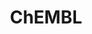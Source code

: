 ---
layout: default
bigquery: https://console.cloud.google.com/bigquery?p=patents-public-data&d=ebi_chembl&page=dataset
citation: '"The ChEMBL database in 2017." Anna Gaulton, Anne Hersey, Michał Nowotka,
  A Patrícia Bento, Jon Chambers, David Mendez, Prudence Mutowo, Francis Atkinson,
  Louisa J Bellis, Elena Cibrián-Uhalte, Mark Davies, Nathan Dedman, Anneli Karlsson,
  María Paula Magariños, John P Overington, George Papadatos, Ines Smit, Andrew R
  Leach Nucleic acids Research (2017) 45 (Database Issue), D945-D954'
contributors: European Bioinformatics Institute
cost: None
description: ChEMBL Data is a manually curated database of small molecules used in
  drug discovery, including information about existing patented drugs.
documentation: 'schema: https://www.ebi.ac.uk/chembl/db_schema


  '
last_edit: Mon, 04 Apr 2022 19:07:30 GMT
location: https://console.cloud.google.com/marketplace/product/google_patents_public_datasets/chembl
maintained_by: EMBL-EBI, an outstation of European Molecular Biology Laboratory
related_publications: '

  ChEMBL: towards direct deposition of bioassay data.


  Mendez D, Gaulton A, Bento AP, Chambers J, De Veij M, Félix E, Magariños MP, Mosquera
  JF, Mutowo P, Nowotka M, Gordillo-Marañón M, Hunter F, Junco L, Mugumbate G, Rodriguez-Lopez
  M, Atkinson F, Bosc N, Radoux CJ, Segura-Cabrera A, Hersey A, Leach AR.


  — Nucleic Acids Res. 2019; 47(D1):D930-D940. doi: 10.1093/nar/gky1075

  '
schema_fields: '[''assay_test_type'', ''site_residues'', ''heavy_atoms'', ''target_mapping'',
  ''cidx'', ''curated_by'', ''stat'', ''warning_id'', ''met_comment'', ''assay_id'',
  ''mechanism_of_action'', ''cell_ontology_id'', ''action_type'', ''max_phase_for_ind'',
  ''idx'', ''standard_type'', ''species_group_flag'', ''relationship_desc'', ''definition'',
  ''indication_class'', ''standard_upper_value'', ''parent_type'', ''warning_type'',
  ''helm_notation'', ''orig_description'', ''mc_tax_id'', ''hba_lipinski'', ''oc_id'',
  ''enzyme_tid'', ''hrac_code'', ''activity_count'', ''doc_type'', ''num_alerts'',
  ''polymer_flag'', ''binding_site_comment'', ''chembl_id'', ''black_box_warning'',
  ''max_phase'', ''relationship'', ''mec_id'', ''published_value'', ''cx_logd'', ''hba'',
  ''l8'', ''inorganic_flag'', ''pchembl_value'', ''qed_weighted'', ''bao_format'',
  ''l3'', ''sitecomp_id'', ''subgroup'', ''num_ro5_violations'', ''route'', ''path'',
  ''efo_id'', ''prod_pat_id'', ''warning_description'', ''nda_type'', ''standard_value'',
  ''relationship_type'', ''pathway_id'', ''molecular_mechanism'', ''organism'', ''mc_target_type'',
  ''last_page'', ''as_id'', ''standard_flag'', ''cell_source_organism'', ''irac_code'',
  ''normal_range_min'', ''entity_type'', ''cx_most_apka'', ''abstract'', ''therapeutic_flag'',
  ''log_id'', ''irac_class_id'', ''major_class'', ''protein_class_synonym'', ''domain_description'',
  ''level4_description'', ''acd_logp'', ''hbd_lipinski'', ''molfile'', ''tissue_id'',
  ''compound_name'', ''alert_name'', ''qudt_units'', ''chirality'', ''dosage_form'',
  ''usan_stem_id'', ''level1_description'', ''upper_value'', ''drugind_id'', ''country'',
  ''mol_atc_id'', ''relation'', ''activity_id'', ''parenteral'', ''company'', ''level2'',
  ''mecref_id'', ''formulation_id'', ''cell_description'', ''warnref_id'', ''smid'',
  ''cell_name'', ''warning_country'', ''confidence'', ''compound_key'', ''ddd_id'',
  ''title'', ''co_stem_id'', ''updated_by'', ''name'', ''mol_hrac_id'', ''molregno'',
  ''targrel_id'', ''set_name'', ''withdrawn_flag'', ''active_ingredient'', ''cell_source_tax_id'',
  ''assay_organism'', ''usan_stem'', ''target_type'', ''variant_id'', ''confidence_score'',
  ''curation_comment'', ''comp_class_id'', ''description'', ''authors'', ''cell_id'',
  ''assay_class_id'', ''assay_param_id'', ''delist_flag'', ''ridx'', ''natural_product'',
  ''standard_text_value'', ''component_type'', ''patent_no'', ''first_in_class'',
  ''standard_relation'', ''parameter_value'', ''hbd'', ''comp_go_id'', ''assay_tax_id'',
  ''molecule_type'', ''atc_code'', ''domain_id'', ''level3_description'', ''annotation'',
  ''text_value'', ''parent_molregno'', ''volume'', ''mc_target_name'', ''disease_efficacy'',
  ''oral'', ''syn_type'', ''active_molregno'', ''standard_inchi_key'', ''assay_desc'',
  ''version'', ''cellosaurus_id'', ''level4'', ''usan_substem'', ''alogp'', ''assay_subcellular_fraction'',
  ''cx_logp'', ''tid'', ''homologue'', ''acd_most_bpka'', ''creation_date'', ''units'',
  ''status'', ''source_domain_id'', ''ap_id'', ''publication_number'', ''aromatic_rings'',
  ''mechanism_comment'', ''assay_category'', ''approval_date'', ''compd_id'', ''selectivity_comment'',
  ''drug_substance_flag'', ''short_name'', ''ro3_pass'', ''uo_units'', ''met_conversion'',
  ''chebi_par_id'', ''efo_term'', ''le'', ''mutation'', ''result_flag'', ''job_id'',
  ''pathway_key'', ''ddd_comment'', ''molsyn_id'', ''prodrug'', ''synonyms'', ''assay_type'',
  ''doc_id'', ''sequence_md5sum'', ''published_units'', ''end_position'', ''parameter_type'',
  ''mw_monoisotopic'', ''warning_year'', ''aidx'', ''rgid'', ''ddd_units'', ''full_molformula'',
  ''targcomp_id'', ''bto_id'', ''sei'', ''metabolite_record_id'', ''acd_most_apka'',
  ''res_stem_id'', ''src_short_name'', ''entity_id'', ''bao_endpoint'', ''uberon_id'',
  ''type'', ''topical'', ''doi'', ''prediction_method'', ''year'', ''downgraded'',
  ''domain_name'', ''l2'', ''assay_strain'', ''related_tid'', ''protclasssyn_id'',
  ''patent_use_code'', ''src_assay_id'', ''ref_type'', ''frac_code'', ''submission_date'',
  ''site_name'', ''assay_source'', ''class_type'', ''protein_class_id'', ''published_relation'',
  ''molecular_species'', ''product_id'', ''enzyme_name'', ''tbl'', ''who_extra'',
  ''pref_name'', ''parent_id'', ''withdrawn_year'', ''psa'', ''mesh_id'', ''record_id'',
  ''standard_inchi'', ''patent_id'', ''l5'', ''src_description'', ''mesh_heading'',
  ''cpd_str_alert_id'', ''caloha_id'', ''toid'', ''drug_record_id'', ''ddd_admr'',
  ''src_compound_id'', ''l7'', ''normal_range_max'', ''bao_id'', ''ad_type'', ''dosed_ingredient'',
  ''tid_fixed'', ''trade_name'', ''metref_id'', ''db_version'', ''std_act_id'', ''bei'',
  ''availability_type'', ''target_desc'', ''activity_comment'', ''applicant_full_name'',
  ''comments'', ''acd_logd'', ''source'', ''substrate_record_id'', ''stem_class'',
  ''l4'', ''class_level'', ''first_approval'', ''mc_target_accession'', ''usan_year'',
  ''smarts'', ''protein_class_desc'', ''level1'', ''mc_organism'', ''num_lipinski_ro5_violations'',
  ''stem'', ''actsm_id'', ''first_page'', ''component_synonym'', ''ingredient'', ''withdrawn_country'',
  ''met_id'', ''journal'', ''drug_product_flag'', ''ref_id'', ''parent_go_id'', ''alert_set_id'',
  ''research_stem'', ''updated_on'', ''l1'', ''warning_class'', ''l6'', ''withdrawn_class'',
  ''cx_most_bpka'', ''predbind_id'', ''ass_cls_map_id'', ''potential_duplicate'',
  ''level5'', ''withdrawn_reason'', ''hrac_class_id'', ''indref_id'', ''full_mwt'',
  ''mol_frac_id'', ''aspect'', ''previous_company'', ''component_id'', ''level2_description'',
  ''site_id'', ''compsyn_id'', ''db_source'', ''pubmed_id'', ''alert_id'', ''innovator_company'',
  ''value'', ''cell_source_tissue'', ''biocomp_id'', ''structure_type'', ''standard_units'',
  ''src_id'', ''issue'', ''start_position'', ''strength'', ''accession'', ''usan_stem_definition'',
  ''data_validity_comment'', ''tax_id'', ''clo_id'', ''patent_expire_date'', ''assay_cell_type'',
  ''sequence'', ''canonical_smiles'', ''rtb'', ''ref_url'', ''domain_type'', ''mol_irac_id'',
  ''go_id'', ''mw_freebase'', ''isoform'', ''who_name'', ''level3'', ''direct_interaction'',
  ''assay_tissue'', ''cl_lincs_id'', ''last_active'', ''label'', ''frac_class_id'',
  ''ddd_value'', ''priority'', ''published_type'', ''lle'']'
shortname: chembl
tags:
- biotechnology
- health
- chemical
- bioinformatics
- medical
terms_of_use: CC BY-SA 3.0
title: ChEMBL
uuid: e232a192-965c-4ec9-904c-155b6dfe56c5
---